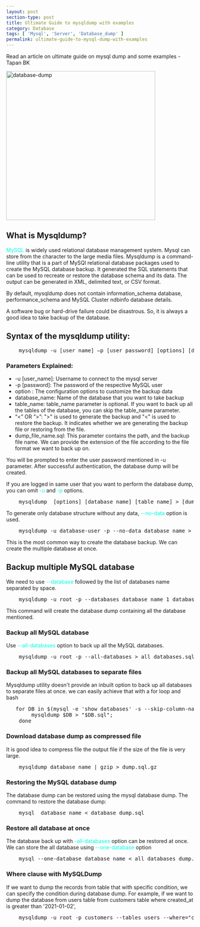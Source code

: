 ```yaml
---
layout: post
section-type: post
title: Ultimate Guide to mysqldump with examples
category: Database
tags: [ 'Mysql', 'Server', 'Database_dump' ]
permalink: ultimate-guide-to-mysql-dump-with-examples
---
```


Read an article on ultimate guide on mysql dump and some examples - Tapan BK

<!--more-->

<img src="{{site.baseurl}}/img/posts/database-dump-2.jpg" class="img-thumbnail img-rounded" height="400px" alt="database-dump">

<section>
<h1>What is Mysqldump?</h1>
<p>
<span style="color: #00fae0">MySQL</span> is widely used relational database management system. Mysql can store from the
character to the large media files. Mysqldump is a command-line utility that is a part of MySQl relational database
packages used to create the MySQL database backup. It generated the SQL statements that can be used to recreate or
restore the database schema and its data. The output can be generated in XML, delimited text, or CSV format.
</p>
</section>

<section>
<p>
By default, mysqldump does not contain information_schema database, performance_schema and MySQL Cluster ndbinfo
database details.
</p>
</section>

<section>
<p>
A software bug or hard-drive failure could be disastrous. So, it is always a good idea to take backup of the database.
</p>
</section>

<section>
<h2>Syntax of the mysqldump utility:</h2>
<pre class="terminal">
    mysqldump -u [user_name] –p [user_password] [options] [database_name] [table_name] > [dump_file_name.sql]
</pre>  
</section>

<section>
<h3>Parameters Explained:</h3>
<ul>
<li>-u [user_name]: Username to connect to the mysql server</li>
<li>-p [password]: The password of the respective MySQL user</li>
<li>option : The configuration options to customize the backup data</li>
<li>database_name: Name of the database that you want to take backup</li>
<li>table_name: table_name parameter is optional. If you want to back up all the tables of the database, you can skip the table_name parameter.</li>
<li>“<” OR ”>”: ">" is used to generate the backup and "<" is used to restore the backup.
It indicates whether we are generating the backup file or restoring from the file.</li>
<li>dump_file_name.sql: This parameter contains the path, and the backup file name.
We can provide the extension of the file according to the file format we want to back up on.</li>
</ul>


<p>
You will be prompted to enter the user password mentioned in -u parameter. After successful authentication, the database
dump will be created.
</p>
</section>

<section>
<p>
If you are logged in same user that you want to perform the database dump, you can omit <span style="color: #00fae0">
-u</span> and <span style="color: #00fae0">-p</span> options.
</p>

<pre class="terminal">
    mysqldump  [options] [database_name] [table_name] > [dump_file_name.sql]
</pre>
<p>
To generate only database structure without any data, <span style="color: #00fae0">--no-data</span> option is used.
</p>

<pre class="terminal">
    mysqldump -u database-user -p --no-data database_name > database_structure.sql
</pre>     
<p>
This is the most common way to create the database backup. We can create the multiple database at once.
</p>
</section>

<section>
<h2>Backup multiple MySQL database</h2>
<p>
We need to use <span style="color: #00fae0">--database</span> followed by the list of databases name separated by space.
</p>

<pre class="terminal">
    mysqldump -u root -p --databases database_name_1 database_name_1 > databases_dump_1_2.sql
</pre>      
<p>
This command will create the database dump containing all the database mentioned.
</p>
</section>

<section>
<h3>Backup all MySQL database</h3>
<p>Use <span style="color: #00fae0">--all-databases</span> option to back up all the MySQL databases.</p>
<pre class="terminal">
    mysqldump -u root -p --all-databases > all_databases.sql
</pre>
</section>

<section>
<h3>Backup all MySQL databases to separate files</h3>
<p>
Mysqldump utility doesn't provide an inbuilt option to back up all databases to separate files at once. we can easily
achieve that with a for loop and bash
</p>
<pre class="terminal">
   for DB in $(mysql -e 'show databases' -s --skip-column-names); do
        mysqldump $DB > "$DB.sql";
    done
</pre>  
 </section>

<section>
<h3>Download database dump as compressed file</h3>
<p>It is good idea to compress file the output file if the size of the file is very large.</p>
<pre class="terminal">
    mysqldump database_name | gzip > dump.sql.gz
</pre>
</section>

<section>
<h3>Restoring the MySQL database dump</h3>
<p>
The database dump can be restored using the mysql database dump.
The command to restore the database dump:
</p>
<pre class="terminal">
    mysql  database_name < database_dump.sql
</pre>
</section>

<section>
<h3>Restore all database at once</h3>
<p>
The database back up with <span style="color: #00fae0">-all-databases</span> option can be restored at once.
We can store the all database using <span style="color: #00fae0">--one-database</span> option
</p>
<pre class="terminal">
    mysql --one-database database_name < all_databases_dump.sql
</pre>  
</section>


<section>
<h3>Where clause with MySQLDump</h3>
<p>
If we want to dump the records from table that with specific condition, we can specify the condition during database dump.
For example, if we want to dump the database from users table from customers table where created_at is greater than
'2021-01-02',
</p>
<pre class="terminal">
    mysqldump -u root -p customers --tables users --where="created_at > '2021-01-02' " > database_dump.sql
</pre>  
</section>